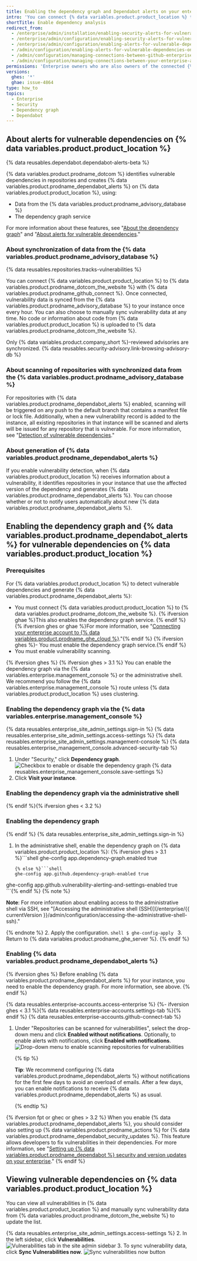 ```yaml
---
title: Enabling the dependency graph and Dependabot alerts on your enterprise account
intro: 'You can connect {% data variables.product.product_location %} to {% data variables.product.prodname_ghe_cloud %} and enable the dependency graph and  {% data variables.product.prodname_dependabot_alerts %} in repositories in your instance.'
shortTitle: Enable dependency analysis
redirect_from:
  - /enterprise/admin/installation/enabling-security-alerts-for-vulnerable-dependencies-on-github-enterprise-server
  - /enterprise/admin/configuration/enabling-security-alerts-for-vulnerable-dependencies-on-github-enterprise-server
  - /enterprise/admin/configuration/enabling-alerts-for-vulnerable-dependencies-on-github-enterprise-server
  - /admin/configuration/enabling-alerts-for-vulnerable-dependencies-on-github-enterprise-server
  - /admin/configuration/managing-connections-between-github-enterprise-server-and-github-enterprise-cloud/enabling-alerts-for-vulnerable-dependencies-on-github-enterprise-server
  - /admin/configuration/managing-connections-between-your-enterprise-accounts/enabling-alerts-for-vulnerable-dependencies-on-github-enterprise-server
permissions: 'Enterprise owners who are also owners of the connected {% data variables.product.prodname_ghe_cloud %} organization or enterprise account can enable the dependency graph and  {% data variables.product.prodname_dependabot_alerts %} on {% data variables.product.product_location %}.'
versions:
  ghes: '*'
  ghae: issue-4864
type: how_to
topics:
  - Enterprise
  - Security
  - Dependency graph
  - Dependabot
---
```

## About alerts for vulnerable dependencies on {% data variables.product.product_location %}

{% data reusables.dependabot.dependabot-alerts-beta %}

{% data variables.product.prodname_dotcom %} identifies vulnerable dependencies in repositories and creates {% data variables.product.prodname_dependabot_alerts %} on {% data variables.product.product_location %}, using:

- Data from the {% data variables.product.prodname_advisory_database %}
- The dependency graph service

For more information about these features, see "[About the dependency graph](/github/visualizing-repository-data-with-graphs/about-the-dependency-graph)" and "[About alerts for vulnerable dependencies](/github/managing-security-vulnerabilities/about-alerts-for-vulnerable-dependencies)."

### About synchronization of data from the {% data variables.product.prodname_advisory_database %}

{% data reusables.repositories.tracks-vulnerabilities %}

You can connect {% data variables.product.product_location %} to {% data variables.product.prodname_dotcom_the_website %} with {% data variables.product.prodname_github_connect %}. Once connected, vulnerability data is synced from the {% data variables.product.prodname_advisory_database %} to your instance once every hour. You can also choose to manually sync vulnerability data at any time. No code or information about code from {% data variables.product.product_location %} is uploaded to {% data variables.product.prodname_dotcom_the_website %}.

Only {% data variables.product.company_short %}-reviewed advisories are synchronized. {% data reusables.security-advisory.link-browsing-advisory-db %}

### About scanning of repositories with synchronized data from the {% data variables.product.prodname_advisory_database %}

For repositories with {% data variables.product.prodname_dependabot_alerts %} enabled, scanning will be triggered on any push to the default branch that contains a manifest file or lock file. Additionally, when a new vulnerability record is added to the instance, all existing repositories in that instance will be scanned and alerts will be issued for any repository that is vulnerable. For more information, see "[Detection of vulnerable dependencies](/code-security/supply-chain-security/managing-vulnerabilities-in-your-projects-dependencies/about-alerts-for-vulnerable-dependencies#detection-of-vulnerable-dependencies)."


### About generation of {% data variables.product.prodname_dependabot_alerts %}

If you enable vulnerability detection, when {% data variables.product.product_location %} receives information about a vulnerability, it identifies repositories in your instance that use the affected version of the dependency and generates {% data variables.product.prodname_dependabot_alerts %}. You can choose whether or not to notify users automatically about new {% data variables.product.prodname_dependabot_alerts %}.

## Enabling the dependency graph and {% data variables.product.prodname_dependabot_alerts %} for vulnerable dependencies on {% data variables.product.product_location %}

### Prerequisites

For {% data variables.product.product_location %} to detect vulnerable dependencies and generate {% data variables.product.prodname_dependabot_alerts %}:
- You must connect {% data variables.product.product_location %} to {% data variables.product.prodname_dotcom_the_website %}. {% ifversion ghae %}This also enables the dependency graph service. {% endif %}{% ifversion ghes or ghae %}For more information, see "[Connecting your enterprise account to {% data variables.product.prodname_ghe_cloud %}](/admin/configuration/managing-connections-between-your-enterprise-accounts/connecting-your-enterprise-account-to-github-enterprise-cloud)."{% endif %}
{% ifversion ghes %}- You must enable the dependency graph service.{% endif %}
- You must enable vulnerability scanning.

{% ifversion ghes %}
{% ifversion ghes > 3.1 %}
You can enable the dependency graph via the {% data variables.enterprise.management_console %} or the administrative shell. We recommend you follow the {% data variables.enterprise.management_console %} route unless {% data variables.product.product_location %} uses clustering.

### Enabling the dependency graph via the {% data variables.enterprise.management_console %}
{% data reusables.enterprise_site_admin_settings.sign-in %}
{% data reusables.enterprise_site_admin_settings.access-settings %}
{% data reusables.enterprise_site_admin_settings.management-console %}
{% data reusables.enterprise_management_console.advanced-security-tab %}
1. Under "Security," click **Dependency graph**.
![Checkbox to enable or disable the dependency graph](/assets/images/enterprise/3.2/management-console/enable-dependency-graph-checkbox.png)
{% data reusables.enterprise_management_console.save-settings %}
1. Click **Visit your instance**.

### Enabling the dependency graph via the administrative shell
{% endif %}{% ifversion ghes < 3.2 %}
### Enabling the dependency graph
{% endif %}
{% data reusables.enterprise_site_admin_settings.sign-in %}
1. In the administrative shell, enable the dependency graph on {% data variables.product.product_location %}:
    {% ifversion ghes > 3.1 %}```shell
    ghe-config app.dependency-graph.enabled true
    ```
    {% else %}```shell
    ghe-config app.github.dependency-graph-enabled true
  ghe-config app.github.vulnerability-alerting-and-settings-enabled true
    ```{% endif %}
   {% note %}

   **Note**: For more information about enabling access to the administrative shell via SSH, see "[Accessing the administrative shell (SSH)](/enterprise/{{ currentVersion }}/admin/configuration/accessing-the-administrative-shell-ssh)."

   {% endnote %}
2. Apply the configuration.
    ```shell
    $ ghe-config-apply
    ```
3. Return to {% data variables.product.prodname_ghe_server %}.
{% endif %}

### Enabling {% data variables.product.prodname_dependabot_alerts %}

{% ifversion ghes %}
Before enabling {% data variables.product.prodname_dependabot_alerts %} for your instance, you need to enable the dependency graph. For more information, see above.
{% endif %}

{% data reusables.enterprise-accounts.access-enterprise %}
{%- ifversion ghes < 3.1 %}{% data reusables.enterprise-accounts.settings-tab %}{% endif %}
{% data reusables.enterprise-accounts.github-connect-tab %}
1. Under "Repositories can be scanned for vulnerabilities", select the drop-down menu and click **Enabled without notifications**. Optionally, to enable alerts with notifications, click **Enabled with notifications**.
   ![Drop-down menu to enable scanning repositories for vulnerabilities](/assets/images/enterprise/site-admin-settings/enable-vulnerability-scanning-in-repositories.png)

   {% tip %}

   **Tip**: We recommend configuring {% data variables.product.prodname_dependabot_alerts %} without notifications for the first few days to avoid an overload of emails. After a few days, you can enable notifications to receive {% data variables.product.prodname_dependabot_alerts %} as usual.

   {% endtip %}

{% ifversion fpt or ghec or ghes > 3.2 %}
When you enable {% data variables.product.prodname_dependabot_alerts %}, you should consider also setting up {% data variables.product.prodname_actions %} for {% data variables.product.prodname_dependabot_security_updates %}. This feature allows developers to fix vulnerabilities in their dependencies. For more information, see "[Setting up {% data variables.product.prodname_dependabot %} security and version updates on your enterprise](/admin/github-actions/enabling-github-actions-for-github-enterprise-server/setting-up-dependabot-updates)."
{% endif %}

## Viewing vulnerable dependencies on {% data variables.product.product_location %}

You can view all vulnerabilities in {% data variables.product.product_location %} and manually sync vulnerability data from {% data variables.product.prodname_dotcom_the_website %} to update the list.

{% data reusables.enterprise_site_admin_settings.access-settings %}
2. In the left sidebar, click **Vulnerabilities**.
  ![Vulnerabilities tab in the site admin sidebar](/assets/images/enterprise/business-accounts/vulnerabilities-tab.png)
3. To sync vulnerability data, click **Sync Vulnerabilities now**.
  ![Sync vulnerabilities now button](/assets/images/enterprise/site-admin-settings/sync-vulnerabilities-button.png)
